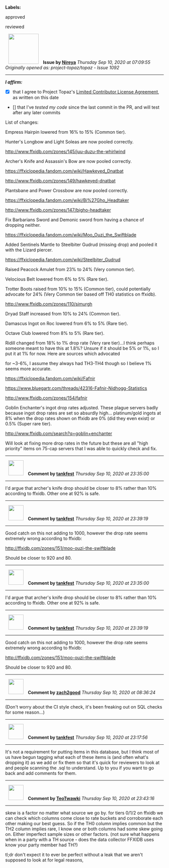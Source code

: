 **Labels:**

approved

reviewed



<a href="https://github.com/Nireya"><img src="https://avatars2.githubusercontent.com/u/17558211?v=4" width="96" height="96" hspace="10"></img></a> **Issue by [Nireya](https://github.com/Nireya)**
_Thursday Sep 10, 2020 at 07:09:55_
_Originally opened as: project-topaz/topaz - Issue 1092_

----

<!-- place 'x' mark between square [] brackets to affirm: -->
**_I affirm:_**
- [x] that I agree to Project Topaz's [Limited Contributor License Agreement](http://project-topaz.com/blob/release/CONTRIBUTOR_AGREEMENT.md), as written on this date
- [] that I've _tested my code_ since the last commit in the PR, and will test after any later commits

List of changes:
Empress Hairpin lowered from 16% to 15% (Common tier).

Hunter's Longbow and Light Soleas are now pooled correctly.
http://www.ffxidb.com/zones/145/juu-duzu-the-whirlwind

Archer's Knife and Assassin's Bow are now pooled correctly.
https://ffxiclopedia.fandom.com/wiki/Hawkeyed_Dnatbat
http://www.ffxidb.com/zones/149/hawkeyed-dnatbat

Plantsbane and Power Crossbow are now pooled correctly.
https://ffxiclopedia.fandom.com/wiki/Bi%27Gho_Headtaker 
http://www.ffxidb.com/zones/147/bigho-headtaker

Fix Barbarians Sword and Demonic sword from having a chance of dropping neither.
https://ffxiclopedia.fandom.com/wiki/Moo_Ouzi_the_Swiftblade

Added Sentinels Mantle to Steelbiter Gudrud (missing drop)  and pooled it with the Lizard piercer.
https://ffxiclopedia.fandom.com/wiki/Steelbiter_Gudrud

Raised Peacock Amulet from 23% to 24% (Very common tier).

Velocious Belt lowered from 6% to 5% (Rare tier).

Trotter Boots raised from 10% to 15% (Common tier), could potentially advocate for 24% (Very Common tier based off TH0 statistics on ffxidb).
http://www.ffxidb.com/zones/110/simurgh

Dryad Staff increased from 10% to 24% (Common tier).
Damascus Ingot on Roc lowered from 6% to 5% (Rare tier).

Octave Club lowered from 8% to 5% (Rare tier).

Ridill changed from 18% to 1% drop rate (Very rare tier)...I think perhaps someone meant to have this at 1.8%? Unsure if it should be 5% or 1%, so I put it at 1% for now. Here are sources which advocated
for ~3-6%, I assume they always had TH3-TH4 though so I believe 1% seems more accurate.
https://ffxiclopedia.fandom.com/wiki/Fafnir
https://www.bluegartr.com/threads/42316-Fafnir-Nidhogg-Statistics
http://www.ffxidb.com/zones/154/fafnir

Goblin Enchanter's ingot drop rates adjusted. These plague servers badly because ingot drop rates are set so absurdly high... platinum/gold ingots at 8% when the drop rates shown on ffxidb are 0% (did they even exist) or 0.5% (Super rare tier).
http://www.ffxidb.com/search?q=goblin+enchanter

Will look at fixing more drop rates in the future but these are all "high priority" items on 75-cap servers that I was able to quickly check and fix.




----
<a href="https://github.com/tankfest"><img src="https://avatars1.githubusercontent.com/u/37684138?v=4" width="48" height="48" hspace="10"></img></a> **Comment by [tankfest](https://github.com/tankfest)**
_Thursday Sep 10, 2020 at 23:35:00_

----

I'd argue that archer's knife drop should be closer to 8% rather than 10% according to ffxidb.  Other one at 92% is safe.


----
<a href="https://github.com/tankfest"><img src="https://avatars1.githubusercontent.com/u/37684138?v=4" width="48" height="48" hspace="10"></img></a> **Comment by [tankfest](https://github.com/tankfest)**
_Thursday Sep 10, 2020 at 23:39:19_

----

Good catch on this not adding to 1000, however the drop rate seems extremely wrong according to ffxidb:
http://ffxidb.com/zones/151/moo-ouzi-the-swiftblade

Should be closer to 920 and 80.


----
<a href="https://github.com/tankfest"><img src="https://avatars1.githubusercontent.com/u/37684138?v=4" width="48" height="48" hspace="10"></img></a> **Comment by [tankfest](https://github.com/tankfest)**
_Thursday Sep 10, 2020 at 23:35:00_

----

I'd argue that archer's knife drop should be closer to 8% rather than 10% according to ffxidb.  Other one at 92% is safe.


----
<a href="https://github.com/tankfest"><img src="https://avatars1.githubusercontent.com/u/37684138?v=4" width="48" height="48" hspace="10"></img></a> **Comment by [tankfest](https://github.com/tankfest)**
_Thursday Sep 10, 2020 at 23:39:19_

----

Good catch on this not adding to 1000, however the drop rate seems extremely wrong according to ffxidb:
http://ffxidb.com/zones/151/moo-ouzi-the-swiftblade

Should be closer to 920 and 80.


----
<a href="https://github.com/zach2good"><img src="https://avatars3.githubusercontent.com/u/1389729?v=4" width="48" height="48" hspace="10"></img></a> **Comment by [zach2good](https://github.com/zach2good)**
_Thursday Sep 10, 2020 at 08:36:24_

----

(Don't worry about the CI style check, it's been freaking out on SQL checks for some reason...)


----
<a href="https://github.com/tankfest"><img src="https://avatars1.githubusercontent.com/u/37684138?v=4" width="48" height="48" hspace="10"></img></a> **Comment by [tankfest](https://github.com/tankfest)**
_Thursday Sep 10, 2020 at 23:17:56_

----

It's not a requirement for putting items in this database, but I think most of us have begun tagging what each of these items is (and often what's dropping it) as we add or fix them so that it's quick for reviewers to look at and people scanning the .sql to understand.  Up to you if you want to go back and add comments for them.


----
<a href="https://github.com/TeoTwawki"><img src="https://avatars0.githubusercontent.com/u/6871475?v=4" width="48" height="48" hspace="10"></img></a> **Comment by [TeoTwawki](https://github.com/TeoTwawki)**
_Thursday Sep 10, 2020 at 23:43:16_

----

skew is a factor no matter what source we go by. for tiers 0/1/2 on ffxidb we can check which columns come close to rate buckets and corroborate each other making our best guess. So if the TH0 column implies common but the TH2 column implies rare, I know one or both columns had some skew going on. Either imperfect sample sizes or other factors. (not sure what happens when in a party with a TH source - does the data collector FFXIDB uses know your party member had TH?)

tl;dr don't expect it to ever be perfect without a leak that we aren't supposed to look at for legal reasons,
